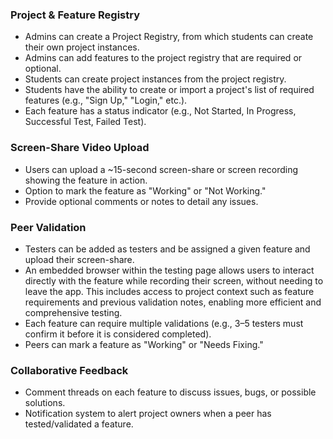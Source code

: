 ### Project & Feature Registry

- Admins can create a Project Registry, from which students can create their own project instances.
- Admins can add features to the project registry that are required or optional.
- Students can create project instances from the project registry.
- Students have the ability to create or import a project's list of required features (e.g., "Sign Up," "Login," etc.).
- Each feature has a status indicator (e.g., Not Started, In Progress, Successful Test, Failed Test).

### Screen-Share Video Upload

- Users can upload a ~15-second screen-share or screen recording showing the feature in action.
- Option to mark the feature as "Working" or "Not Working."
- Provide optional comments or notes to detail any issues.

### Peer Validation

- Testers can be added as testers and be assigned a given feature and upload their screen-share.
- An embedded browser within the testing page allows users to interact directly with the feature while recording their screen, without needing to leave the app. This includes access to project context such as feature requirements and previous validation notes, enabling more efficient and comprehensive testing.
- Each feature can require multiple validations (e.g., 3–5 testers must confirm it before it is considered completed).
- Peers can mark a feature as "Working" or "Needs Fixing."

### Collaborative Feedback

- Comment threads on each feature to discuss issues, bugs, or possible solutions.
- Notification system to alert project owners when a peer has tested/validated a feature.